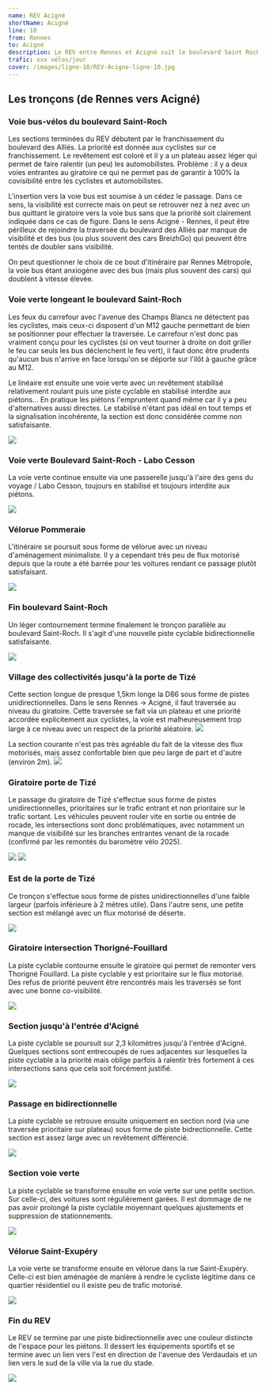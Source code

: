 ```yaml
---
name: REV Acigné
shortName: Acigné
line: 10
from: Rennes
to: Acigné
description: Le REV entre Rennes et Acigné suit le boulevard Saint Roch à Cesson-Sévigné puis La Pommeraie avant de continuer sous la forme de deux pistes unidirectionnelles de part et d'autre de la D86 avec un anneau cyclable porte de Tizé qui se prolonge ensuite par des pistes unidirectionnelles jusqu'à Acigné.
trafic: xxx vélos/jour
cover: /images/ligne-10/REV-Acigne-ligne-10.jpg
---
```


## Les tronçons (de Rennes vers Acigné)

### Voie bus-vélos du boulevard Saint-Roch
Les sections terminées du REV débutent par le franchissement du boulevard des Alliés. La priorité est donnée aux cyclistes sur ce franchissement. Le revêtement est coloré et il y a un plateau assez léger qui permet de faire ralentir (un peu) les automobilistes. 
Problème : il y a deux voies entrantes au giratoire ce qui ne permet pas de garantir à 100% la covisibilité entre les cyclistes et automobilistes.

L'insertion vers la voie bus est soumise à un cédez le passage. Dans ce sens, la visibilité est correcte mais on peut se retrouver nez à nez avec un bus quittant le giratoire vers la voie bus sans que la priorité soit clairement indiquée dans ce cas de figure. Dans le sens Acigné - Rennes, il peut être périlleux de rejoindre la traversée du boulevard des Alliés par manque de visibilité et des bus (ou plus souvent des cars BreizhGo) qui peuvent être tentés de doubler sans visibilité.

On peut questionner le choix de ce bout d'itinéraire par Rennes Métropole, la voie bus étant anxiogène avec des bus (mais plus souvent des cars) qui doublent à vitesse élevée.

### Voie verte longeant le boulevard Saint-Roch
Les feux du carrefour avec l'avenue des Champs Blancs ne détectent pas les cyclistes, mais ceux-ci disposent d'un M12 gauche permettant de bien se positionner pour effectuer la traversée. Le carrefour n'est donc pas vraiment conçu pour les cyclistes (si on veut tourner à droite on doit griller le feu car seuls les bus déclenchent le feu vert), il faut donc être prudents qu'aucun bus n'arrive en face lorsqu'on se déporte sur l'ilôt à gauche grâce au M12.

Le linéaire est ensuite une voie verte avec un revêtement stabilisé relativement roulant puis une piste cyclable en stabilisé interdite aux piétons... En pratique les piétons l'empruntent quand même car il y a peu d'alternatives aussi directes. Le stabilisé n'étant pas idéal en tout temps et la signalisation incohérente, la section est donc considérée comme non satisfaisante.

![](/images/ligne-10/REV-Acigné-ligne-10-voie-verte-saint-roch.jpg)

### Voie verte Boulevard Saint-Roch - Labo Cesson
La voie verte continue ensuite via une passerelle jusqu'à l'aire des gens du voyage / Labo Cesson, toujours en stabilisé et toujours interdite aux piétons.

![](/images/ligne-10/REV-Acigne-ligne-10-voie-verte-labo-cesson.jpg)

### Vélorue Pommeraie
L'itinéraire se poursuit sous forme de vélorue avec un niveau d'aménagement minimaliste. Il y a cependant très peu de flux motorisé depuis que la route a été barrée pour les voitures rendant ce passage plutôt satisfaisant.

![](/images/ligne-10/REV-Acigne-ligne-10-velorue-pommeraie.jpg)

### Fin boulevard Saint-Roch
Un léger contournement termine finalement le tronçon parallèle au boulevard Saint-Roch. Il s'agit d'une nouvelle piste cyclable bidirectionnelle satisfaisante.

![](/images/ligne-10/REV-Acigne-ligne-10-fin-contournement-st-roch.jpg)

### Village des collectivités jusqu'à la porte de Tizé
Cette section longue de presque 1,5km longe la D86 sous forme de pistes unidirectionnelles. Dans le sens Rennes -> Acigné, il faut traversée au niveau du giratoire. Cette traversée se fait via un plateau et une priorité accordée explicitement aux cyclistes, la voie est malheureusement trop large à ce niveau avec un respect de la priorité aléatoire. 
![](/images/ligne-10/REV-Acigne-ligne-10-village-collectivite.jpg)

La section courante n'est pas très agréable du fait de la vitesse des flux motorisés, mais assez confortable bien que peu large de part et d'autre (environ 2m).
![](/images/ligne-10/REV-Acigne-ligne-10-d86.jpg)

### Giratoire porte de Tizé
Le passage du giratoire de Tizé s'effectue sous forme de pistes unidirectionnelles, prioritaires sur le trafic entrant et non prioritaire sur le trafic sortant. Les véhicules peuvent rouler vite en sortie ou entrée de rocade, les intersections sont donc problématiques, avec notamment un manque de visibilité sur les branches entrantes venant de la rocade (confirmé par les remontés du baromètre vélo 2025). 

![](/images/ligne-10/REV-Acigne-ligne-10-tize-sortant.jpg)
![](/images/ligne-10/REV-Acigne-ligne-10-tize-entrant.jpg)

### Est de la porte de Tizé
Ce tronçon s'effectue sous forme de pistes unidirectionnelles d'une faible largeur (parfois inférieure à 2 mètres utile).
Dans l'autre sens, une petite section est mélangé avec un flux motorisé de déserte.

![](/images/ligne-10/REV-Acigne-ligne-10-est-tize.jpg)

### Giratoire intersection Thorigné-Fouillard
La piste cyclable contourne ensuite le giratoire qui permet de remonter vers Thorigné Fouillard. La piste cyclable y est prioritaire sur le flux motorisé. Des refus de priorité peuvent être rencontrés mais les traversés se font avec une bonne co-visibilité.

![](/images/ligne-10/REV-Acigne-ligne-10-giratoire-thorigne.jpg)

### Section jusqu'à l'entrée d'Acigné
La piste cyclable se poursuit sur 2,3 kilomètres jusqu'à l'entrée d'Acigné. Quelques sections sont entrecoupés de rues adjacentes sur lesquelles la piste cyclable a la priorité mais oblige parfois à ralentir très fortement à ces intersections sans que cela soit forcément justifié.

![](/images/ligne-10/REV-Acigne-ligne-10-jusqua-entree-acigne.jpg)

### Passage en bidirectionnelle
La piste cyclable se retrouve ensuite uniquement en section nord (via une traversée prioritaire sur plateau) sous forme de piste bidrectionnelle. Cette section est assez large avec un revêtement différencié.

![](/images/ligne-10/REV-Acigne-ligne-10-entree-acigne-bidi.jpg)

### Section voie verte
La piste cyclable se transforme ensuite en voie verte sur une petite section. Sur celle-ci, des voitures sont régulièrement garées. Il est dommage de ne pas avoir prolongé la piste cyclable moyennant quelques ajustements et suppression de stationnements. 

![](/images/ligne-10/REV-Acigne-ligne-10-entree-acigne-voie-verte.jpg)

### Vélorue Saint-Exupéry
La voie verte se transforme ensuite en vélorue dans la rue Saint-Exupéry. Celle-ci est bien aménagée de manière à rendre le cycliste légitime dans ce quartier résidentiel ou il existe peu de trafic motorisé.

![](/images/ligne-10/REV-Acigne-ligne-10-entree-acigne-velorue-saint-exupery.jpg)

### Fin du REV
Le REV se termine par une piste bidirectionnelle avec une couleur distincte de l'espace pour les piétons. Il dessert les équipements sportifs et se termine avec un lien vers l'est en direction de l'avenue des Verdaudais et un lien vers le sud de la ville via la rue du stade.

![](/images/ligne-10/REV-Acigne-ligne-10-entree-acigne-fin-rev.jpg)